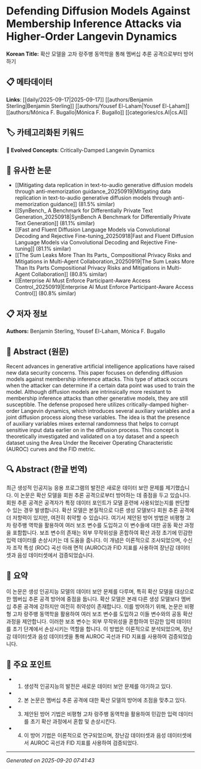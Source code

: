 # Defending Diffusion Models Against Membership Inference Attacks via Higher-Order Langevin Dynamics

**Korean Title:** 확산 모델을 고차 랑주뱅 동역학을 통해 멤버십 추론 공격으로부터 방어하기

## 📋 메타데이터

**Links**: [[daily/2025-09-17|2025-09-17]] [[authors/Benjamin Sterling|Benjamin Sterling]] [[authors/Yousef El-Laham|Yousef El-Laham]] [[authors/Mónica F. Bugallo|Mónica F. Bugallo]] [[categories/cs.AI|cs.AI]]

## 🏷️ 카테고리화된 키워드
**🚀 Evolved Concepts**: Critically-Damped Langevin Dynamics

## 🔗 유사한 논문
- [[Mitigating data replication in text-to-audio generative diffusion models through anti-memorization guidance_20250919|Mitigating data replication in text-to-audio generative diffusion models through anti-memorization guidance]] (81.5% similar)
- [[SynBench_ A Benchmark for Differentially Private Text Generation_20250918|SynBench A Benchmark for Differentially Private Text Generation]] (81.1% similar)
- [[Fast and Fluent Diffusion Language Models via Convolutional Decoding and Rejective Fine-tuning_20250918|Fast and Fluent Diffusion Language Models via Convolutional Decoding and Rejective Fine-tuning]] (81.1% similar)
- [[The Sum Leaks More Than Its Parts_ Compositional Privacy Risks and Mitigations in Multi-Agent Collaboration_20250919|The Sum Leaks More Than Its Parts Compositional Privacy Risks and Mitigations in Multi-Agent Collaboration]] (80.8% similar)
- [[Enterprise AI Must Enforce Participant-Aware Access Control_20250919|Enterprise AI Must Enforce Participant-Aware Access Control]] (80.8% similar)

## 📋 저자 정보

**Authors:** Benjamin Sterling, Yousef El-Laham, Mónica F. Bugallo

## 📄 Abstract (원문)

Recent advances in generative artificial intelligence applications have
raised new data security concerns. This paper focuses on defending diffusion
models against membership inference attacks. This type of attack occurs when
the attacker can determine if a certain data point was used to train the model.
Although diffusion models are intrinsically more resistant to membership
inference attacks than other generative models, they are still susceptible. The
defense proposed here utilizes critically-damped higher-order Langevin
dynamics, which introduces several auxiliary variables and a joint diffusion
process along these variables. The idea is that the presence of auxiliary
variables mixes external randomness that helps to corrupt sensitive input data
earlier on in the diffusion process. This concept is theoretically investigated
and validated on a toy dataset and a speech dataset using the Area Under the
Receiver Operating Characteristic (AUROC) curves and the FID metric.

## 🔍 Abstract (한글 번역)

최근 생성적 인공지능 응용 프로그램의 발전은 새로운 데이터 보안 문제를 제기했습니다. 이 논문은 확산 모델을 회원 추론 공격으로부터 방어하는 데 중점을 두고 있습니다. 회원 추론 공격은 공격자가 특정 데이터 포인트가 모델 훈련에 사용되었는지를 판단할 수 있는 경우 발생합니다. 확산 모델은 본질적으로 다른 생성 모델보다 회원 추론 공격에 더 저항력이 있지만, 여전히 취약할 수 있습니다. 여기서 제안된 방어 방법은 비평형 고차 랑주뱅 역학을 활용하여 여러 보조 변수를 도입하고 이 변수들에 대한 공동 확산 과정을 포함합니다. 보조 변수의 존재는 외부 무작위성을 혼합하여 확산 과정 초기에 민감한 입력 데이터를 손상시키는 데 도움을 줍니다. 이 개념은 이론적으로 조사되었으며, 수신자 조작 특성 (ROC) 곡선 아래 면적 (AUROC)과 FID 지표를 사용하여 장난감 데이터셋과 음성 데이터셋에서 검증되었습니다.

## 📝 요약

이 논문은 생성 인공지능 모델의 데이터 보안 문제를 다루며, 특히 확산 모델을 대상으로 한 멤버십 추론 공격 방어에 중점을 둡니다. 확산 모델은 본래 다른 생성 모델보다 멤버십 추론 공격에 강하지만 여전히 취약성이 존재합니다. 이를 방어하기 위해, 논문은 비평형 고차 랑주뱅 동역학을 활용하여 여러 보조 변수를 도입하고 이들 변수와의 공동 확산 과정을 제안합니다. 이러한 보조 변수는 외부 무작위성을 혼합하여 민감한 입력 데이터를 초기 단계에서 손상시키는 역할을 합니다. 이 방법은 이론적으로 분석되었으며, 장난감 데이터셋과 음성 데이터셋을 통해 AUROC 곡선과 FID 지표를 사용하여 검증되었습니다.

## 🎯 주요 포인트

- 1. 생성적 인공지능의 발전은 새로운 데이터 보안 문제를 야기하고 있다.

- 2. 본 논문은 멤버십 추론 공격에 대한 확산 모델의 방어에 초점을 맞추고 있다.

- 3. 제안된 방어 기법은 비평형 고차 랑주뱅 동역학을 활용하여 민감한 입력 데이터를 초기 확산 과정에서 혼합 및 손상시킨다.

- 4. 이 방어 기법은 이론적으로 연구되었으며, 장난감 데이터셋과 음성 데이터셋에서 AUROC 곡선과 FID 지표를 사용하여 검증되었다.

---

*Generated on 2025-09-20 07:41:43*